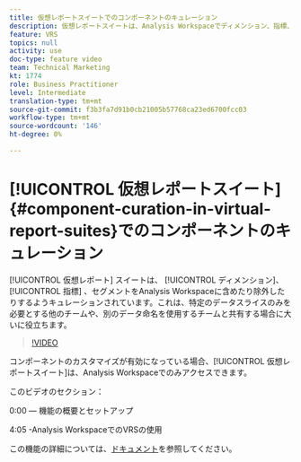 ```yaml
---
title: 仮想レポートスイートでのコンポーネントのキュレーション
description: 仮想レポートスイートは、Analysis Workspaceでディメンション、指標、セグメントを含めたり除外したりできるので、特定のデータスライスのみを必要とする他のチームや、別のデータ命名機能を使用するチームと共有する場合に非常に役立ちます。
feature: VRS
topics: null
activity: use
doc-type: feature video
team: Technical Marketing
kt: 1774
role: Business Practitioner
level: Intermediate
translation-type: tm+mt
source-git-commit: f3b3fa7d91b0cb21005b57768ca23ed6700fcc03
workflow-type: tm+mt
source-wordcount: '146'
ht-degree: 0%

---
```



# [!UICONTROL 仮想レポートスイート] {#component-curation-in-virtual-report-suites}でのコンポーネントのキュレーション

[!UICONTROL 仮想レポート] スイートは、 [!UICONTROL ディメンション]、 [!UICONTROL 指標]  、セグメントをAnalysis Workspaceに含めたり除外したりするようキュレーションされています。これは、特定のデータスライスのみを必要とする他のチームや、別のデータ命名を使用するチームと共有する場合に大いに役立ちます。

>[!VIDEO](https://video.tv.adobe.com/v/23544/?quality=12)

コンポーネントのカスタマイズが有効になっている場合、[!UICONTROL 仮想レポートスイート]は、Analysis Workspaceでのみアクセスできます。

このビデオのセクション：

0:00 — 機能の概要とセットアップ

4:05 -Analysis WorkspaceでのVRSの使用

この機能の詳細については、[ドキュメント](https://marketing.adobe.com/resources/help/en_US/reference/vrs-components.html)を参照してください。
